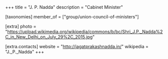 +++
title = "J. P. Nadda"
description = "Cabinet Minister"

[taxonomies]
member_of = ["group/union-council-of-ministers"]

[extra]
photo = "https://upload.wikimedia.org/wikipedia/commons/b/bc/Shri_J.P._Nadda%2C_in_New_Delhi_on_July_29%2C_2015.jpg"

[extra.contacts]
website = "http://jagatprakashnadda.in/"
wikipedia = "J._P._Nadda"
+++